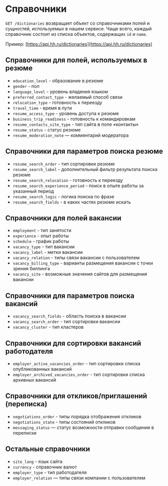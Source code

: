 # Справочники

`GET /dictionaries` возвращает объект со справочниками полей и сущностей, используемых в нашем сервисе.
Чаще всего, каждый справочник состоит из списка объектов, содержащих `id` и `name`.

Пример: [https://api.hh.ru/dictionaries](https://api.hh.ru/dictionaries)

## Справочники для полей, используемых в резюме
* `education_level` - образование в резюме
* `gender` - пол
* `language_level` - уровень владения языком
* `preferred_contact_type` - желаемый способ связи
* `relocation_type` - готовность к переезду
* `travel_time` - время в пути
* `resume_access_type` - уровень доступа к резюме
* `business_trip_readiness` - готовность к командировкам
* `resume_contacts_site_type` - тип сайта в поле «контакты»
* `resume_status` - статус резюме
* `resume_moderation_note` — комментарий модератора

## Справочники для параметров поиска резюме
* `resume_search_order` - тип сортировки резюме
* `resume_search_label` - дополнительный фильтр результата поиска резюме
* `resume_search_relocation` - готовность к переезду
* `resume_search_experience_period` - поиск в опыте работы за указанный период
* `resume_search_logic` - логика поиска по фразе
* `resume_search_fields` - в каких частях резюме искать

## Справочники для полей вакансии
* `employment` - тип занятости
* `experience` - опыт работы
* `schedule` - график работы
* `vacancy_type` - тип вакансии
* `vacancy_label` - метки вакансии
* `vacancy_relation` - типы связи вакансии с пользователем
* `vacancy_billing_type` - варианты размещения вакансии с точки зрения биллинга
* `vacancy_site` - возможные значения сайтов для размещения вакансии

## Справочники для параметров поиска вакансий
* `vacancy_search_fields` - область поиска в вакансии
* `vacancy_search_order` - тип сортировки вакансии
* `vacancy_cluster` - тип кластеров

## Справочники для сортировки вакансий работодателя
* `employer_active_vacancies_order` - тип сортировки списка опубликованных вакансий
* `employer_archived_vacancies_order` - тип сортировки списка архивных вакансий

## Справочники для откликов/приглашений (переписка)
* `negotiations_order` - типы порядка отображения откликов
* `negotiations_state` - типы состояний откликов
* `messaging_status` — статус возможности отправки сообщения в переписке

## Остальные справочники
* `site_lang` - язык сайта
* `currency` - cправочник валют
* `employer_type` - тип работодателя
* `employer_relation` — типы связи компании с пользователем
